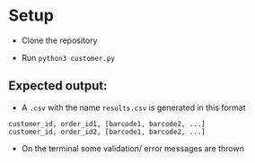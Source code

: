 # Setup
* Clone the repository

* Run `python3 customer.py`

## Expected output:
* A `.csv` with the name `results.csv` is generated in this format
```
customer_id, order_id1, [barcode1, barcode2, ...]
customer_id, order_id2, [barcode1, barcode2, ...]
```

* On the terminal some validation/ error messages are thrown
